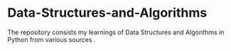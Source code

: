 # Data-Structures-and-Algorithms
The repository consists my learnings of Data Structures and Algorithms in Python from various sources .
